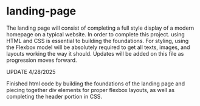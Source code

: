 # landing-page

The landing page will consist of completing a full style display of a modern homepage on a typical website. In order to complete this project.
using HTML and CSS is essential to building the foundations. For styling, using the Flexbox model will be absolutely required to get all texts, images, and layouts
working the way it should. Updates will be added on this file as progression moves forward.

UPDATE 4/28/2025

Finished html code by building the foundations of the landing page and piecing together div elements for proper flexbox layouts, as well as completing the header portion in CSS.